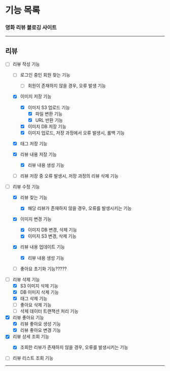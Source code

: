 # 기능 목록
### 영화 리뷰 블로깅 사이트

---

## 리뷰

+ [ ] 리뷰 작성 기능
  + [ ] 로그인 중인 회원 찾는 기능
    + [ ] 회원이 존재하지 않을 경우, 오류 발생 기능
  + [x] 이미지 저장 기능
    + [x] 이미지 S3 업로드 기능
      + [x] 파일 변환 기능
      + [x] URL 반환 기능
    + [x] 이미지 DB 저장 기능
    + [x] 이미지 업로드, 저장 과정에서 오류 발생시, 롤백 기능
  + [x] 태그 저장 기능
  + [x] 리뷰 내용 저장 기능
    + [x] 리뷰 내용 생성 기능
  + [ ] 리뷰 저장 중 오류 발생시, 저장 과정의 리뷰 삭제 기능


+ [ ] 리뷰 수정 기능
  + [x] 리뷰 찾는 기능
    + [x] 해당 리뷰가 존재하지 않을 경우, 오류를 발생시키는 기능
  + [x] 이미지 변경 기능
    + [x] 이미지 DB 변경, 삭제 기능
    + [x] 이미지 S3 변경, 삭제 기능
  + [x] 리뷰 내용 업데이트 기능
    + [x] 리뷰 내용 생성 기능
  + [ ] 좋아요 초기화 기능?????


+ [ ] 리뷰 삭제 기능
  + [x] S3 이미지 삭제 기능
  + [x] DB 이미지 삭제 기능
  + [x] 태그 삭제 기능
  + [ ] 좋아요 삭제 기능
  + [ ] 삭제 데이터 트랜잭션 처리 기능

+ [x] 리뷰 좋아요 기능
  + [x] 리뷰 좋아요 생성 기능
  + [x] 리뷰 좋아요 변경 기능

+ [x] 리뷰 상세 조회 기능
  + [x] 조회한 리뷰가 존재하지 않을 경우, 오류를 발생시키는 기능


+ [ ] 리뷰 리스트 조회 기능

---